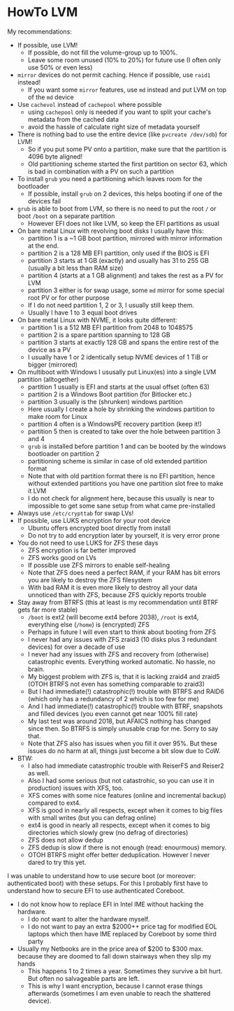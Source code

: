 # HowTo LVM

My recommendations:

- If possible, use LVM!
  - If possible, do not fill the volume-group up to 100%.
  - Leave some room unused (10% to 20%) for future use (I often only use 50% or even less)
- `mirror` devices do not permit caching.  Hence if possible, use `raid1` instead!
  - If you want some `mirror` features, use `md` instead and put LVM on top of the `md` device
- Use `cachevol` instead of `cachepool` where possible
  - using `cachepool` only is needed if you want to split your cache's metadata from the cached data
  - avoid the hassle of calculate right size of metadata yourself
- There is nothing bad to use the entire device (like `pvcreate /dev/sdb`) for LVM!
  - So if you put some PV onto a partition, make sure that the partition is 4096 byte aligned!
  - Old partitioning scheme started the first partition on sector 63, which is bad in combination with a PV on such a partition
- To install `grub` you need a partitioning which leaves room for the bootloader
  - If possible, install `grub` on 2 devices, this helps booting if one of the devices fail
- `grub` is able to boot from LVM, so there is no need to put the root `/` or boot `/boot` on a separate partition
  - However EFI does not like LVM, so keep the EFI partitions as usual
- On bare metal Linux with revolving boot disks I usually have this:
  - partition 1 is a ~1 GB boot partition, mirrored with mirror information at the end.
  - partition 2 is a 128 MB EFI partition, only used if the BIOS is EFI
  - partition 3 starts at 1 GB (exactly) and usually has 31 to 255 GB (usually a bit less than RAM size)
  - partition 4 (starts at a 1 GB alignment) and takes the rest as a PV for LVM
  - partition 3 either is for swap usage, some `md` mirror for some special root PV or for other purpose
  - If I do not need partition 1, 2 or 3, I usually still keep them.
  - Usually I have 1 to 3 equal boot drives
- On bare metal Linux with NVME, it looks quite different:
  - partition 1 is a 512 MB EFI partition from 2048 to 1048575
  - partition 2 is a spare partition spanning to 128 GB
  - partition 3 starts at exactly 128 GB and spans the entire rest of the device as a PV
  - I usually have 1 or 2 identically setup NVME devices of 1 TiB or bigger (mirrored)
- On multiboot with Windows I ususally put Linux(es) into a single LVM partition (alltogether)
  - partition 1 usually is EFI and starts at the usual offset (often 63)
  - partition 2 is a Windows Boot partition (for Bitlocker etc.)
  - partition 3 usually is the (shrunken) windows partition
  - Here usually I create a hole by shrinking the windows partition to make room for Linux
  - partition 4 often is a WindowsPE recovery partition (keep it!)
  - partition 5 then is created to take over the hole between partition 3 and 4
  - `grub` is installed before partition 1 and can be booted by the windows bootloader on partition 2
  - partitioning scheme is similar in case of old extended partition format
  - Note that with old partition format there is no EFI partition, hence without extended partitions you have one partition slot free to make it LVM
  - I do not check for alignment here, because this usually is near to impossible to get some sane setup from what came pre-installed
- Always use `/etc/crypttab` for swap LVs!
- If possible, use LUKS encryption for your root device
  - Ubuntu offers encrypted boot directly from install
  - Do not try to add encryption later by yourself, it is very error prone
- You do not need to use LUKS for ZFS these days
  - ZFS encryption is far better improved
  - ZFS works good on LVs
  - If possible use ZFS mirrors to enable self-healing
  - Note that ZFS does need a perfect RAM, if your RAM has bit errors you are likely to destroy the ZFS filesystem
  - With bad RAM it is even more likely to destroy all your data unnoticed than with ZFS, because ZFS quickly reports trouble
- Stay away from BTRFS (this at least is my recommendation until BTRF gets far more stable)
  - `/boot` is ext2 (will become ext4 before 2038), `/root` is ext4, everything else (`/home`) is (encrypted) ZFS
  - Perhaps in future I will even start to think about booting from ZFS
  - I never had any issues with ZFS zraid3 (10 disks plus 3 redundant devices) for over a decade of use
  - I never had any issues with ZFS and recovery from (otherwise) catastrophic events.  Everything worked automatic.  No hassle, no brain.
  - My biggest problem with ZFS is, that it is lacking zraid4 and zraid5 (OTOH BTRFS not even has something comparable to zraid3)
  - But I had immediate(!) catastrophic(!) trouble with BTRFS and RAID6 (which only has a redundancy of 2 which is too few for me)
  - And I had immediate(!) catastrophic(!) trouble with BTRF, snapshots and filled devices (you even cannot get near 100% fill rate)
  - My last test was around 2018, but AFAICS nothing has changed since then.  So BTRFS is simply unusable crap for me.  Sorry to say that.
  - Note that ZFS also has issues when you fill it over 95%.  But these issues do no harm at all, things just become a bit slow due to CoW.
- BTW:
  - I also had immediate catastrophic trouble with ReiserFS and Reiser2 as well.
  - Also I had some serious (but not catastrohic, so you can use it in production) issues with XFS, too.
  - XFS comes with some nice features (online and incremental backup) compared to ext4.
  - XFS is good in nearly all respects, except when it comes to big files with small writes (but you can defrag online)
  - ext4 is good in nearly all respects, except when it comes to big directories which slowly grew (no defrag of directories)
  - ZFS does not allow dedup
  - ZFS dedup is slow if there is not enough (read: enourmous) memory.
  - OTOH BTRFS might offer better deduplication.  However I never dared to try this yet.

I was unable to understand how to use secure boot (or moreover: authenticated boot) with these setups.
For this I probably first have to understand how to secure EFI to use authenticated Coreboot.

- I do not know how to replace EFI in Intel IME without hacking the hardware.
  - I do not want to alter the hardware myself.
  - I do not want to pay an extra $2000++ price tag for modified EOL laptops which then have IME replaced by Coreboot by some third party
- Usually my Netbooks are in the price area of $200 to $300 max. because they are doomed to fall down stairways when they slip my hands
  - This happens 1 to 2 times a year.  Sometimes they survive a bit hurt.  But often no salvageable parts are left.
  - This is why I want encryption, because I cannot erase things afterwards (sometimes I am even unable to reach the shattered device).
